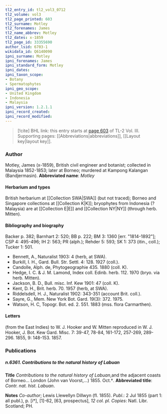 ```yaml
---
tl2_entry_id: tl2_vol3_0712
tl2_volume: vol3
tl2_page_printed: 603
tl2_surname: Motley
tl2_forenames: James
tl2_name_abbrev: Motley
tl2_dates: x-1859
tl2_page_id: 33355690
author_lsid: 6703-1
wikidata_id: Q6140090
ipni_surname: Motley
ipni_forenames: James
ipni_standard_form: Motley
ipni_dates: 
ipni_taxon_scope: 
- Botany
- Spermatophytes
ipni_geo_scope: 
- United Kingdom
- Indonesia
- Malaysia
ipni_version: 1.2.1.1
ipni_record_created: 
ipni_record_modified:
---
```



> [!cite] BHL link: this entry starts at [page 603](https://www.biodiversitylibrary.org/page/33355690) of TL-2 Vol. III.
> Supporting pages: [[Abbreviations|abbreviations]], [[Layout key|layout key]].

### Author

Motley, James (x-1859), British civil engineer and botanist; collected in Malaysia 1852-1853; later at Borneo; murdered at Kampong Kalangan (Bandjermasin). 
**Abbreviated name**: *Motley*

#### Herbarium and types

British herbarium at [[Collection SWA|SWA]] (but not traced); Borneo and Singapore collections at [[Collection K|K]]; bryophytes from Indonesia (? Malaysia) are at [[Collection E|E]] and [[Collection NY|NY]] (through herb. Mitten).

#### Bibliography and biography

Backer p. 382; Barnhart 2: 520; BB p. 222; BM 3: 1360 \[err. "1814-1892"\]; CSP 4: 495-496; IH 2: 563; PR (alph.); Rehder 5: 593; SK 1: 373 (itin., coll.); Tucker 1: 501.
- Bennett, A., Naturalist 1903: 4 (herb, at SWA).
- Burkill, I. H., Gard. Bull. Str. Settl. 4: 128. 1927 (coll.).
- Candolle, Alph. de, Phytogeographie 435. 1880 (coll. K).
- Hedge, I. C. & J. M. Lamond, Index coll. Edinb. herb. 112. 1970 (bryo. via herb. Mitten).
- Jackson, B. D., Bull. misc. Inf. Kew 1901: 47 (coll. K).
- Kent, D. H., Brit. herb. 70. 1957 (herb, at SWA).
- Riddelsdell, H. J., Naturalist 1902: 343-351 (account Brit. coll.).
- Sayre, G., Mem. New York Bot. Gard. 19(3): 372. 1975.
- Watson, H. C, Topogr. Bot. ed. 2. 551. 1883 (mss. flora Carmarthen).

#### Letters

(from the East Indies) to W. J. Hooker and W. Mitten reproduced in W. J. Hooker, J. Bot. Kew Gard. Misc. 7: 39-47, 78-84, 161-172, 257-269, 289-296. 1855, 9: 148-153. 1857.

### Publications

##### n.6361. Contributions to the natural history of Labuan

**Title**
*Contributions to the natural history of Labuan*,and the adjacent coasts of Borneo... London (John van Voorst,...) 1855. Oct.†.
**Abbreviated title**: *Contr. nat. hist. Labuan*.

**Notes**
*Co-author*; Lewis Llewellyn Dillwyn (fl. 1855).
*Publ*.: 2 Jul 1855 (part 1: all publ.), p. \[i\*\], \[1\]-62, \[63, prospectus\], *12 col. pl. Copies*: Natl. Libr. Scotland; PH.

